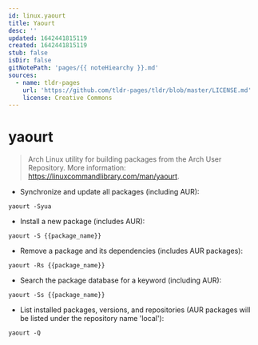 ```yaml
---
id: linux.yaourt
title: Yaourt
desc: ''
updated: 1642441815119
created: 1642441815119
stub: false
isDir: false
gitNotePath: 'pages/{{ noteHiearchy }}.md'
sources:
  - name: tldr-pages
    url: 'https://github.com/tldr-pages/tldr/blob/master/LICENSE.md'
    license: Creative Commons
---
```

# yaourt

> Arch Linux utility for building packages from the Arch User Repository.
> More information: <https://linuxcommandlibrary.com/man/yaourt>.

- Synchronize and update all packages (including AUR):

`yaourt -Syua`

- Install a new package (includes AUR):

`yaourt -S {{package_name}}`

- Remove a package and its dependencies (includes AUR packages):

`yaourt -Rs {{package_name}}`

- Search the package database for a keyword (including AUR):

`yaourt -Ss {{package_name}}`

- List installed packages, versions, and repositories (AUR packages will be listed under the repository name 'local'):

`yaourt -Q`


